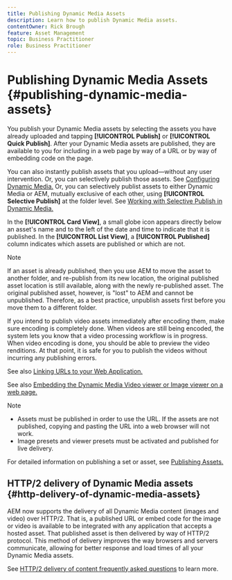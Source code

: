 ```yaml
---
title: Publishing Dynamic Media Assets
description: Learn how to publish Dynamic Media assets.
contentOwner: Rick Brough
feature: Asset Management
topic: Business Practitioner
role: Business Practitioner
---
```


# Publishing Dynamic Media Assets {#publishing-dynamic-media-assets}

You publish your Dynamic Media assets by selecting the assets you have already uploaded and tapping **[!UICONTROL Publish]** or **[!UICONTROL Quick Publish]**. After your Dynamic Media assets are published, they are available to you for including in a web page by way of a URL or by way of embedding code on the page.

You can also instantly publish assets that you upload&mdash;without any user intervention. Or, you can selectively publish those assets. See [Configuring Dynamic Media.](config-dm.md) Or, you can selectively publist assets to either Dynamic Media or AEM, mutually exclusive of each other, using **[!UICONTROL Selective Publish]** at the folder level. See [Working with Selective Publish in Dynamic Media.](/help/assets/dynamic-media/selective-publishing.md)

In the **[!UICONTROL Card View]**, a small globe icon appears directly below an asset's name and to the left of the date and time to indicate that it is published. In the **[!UICONTROL List View]**, a **[!UICONTROL Published]** column indicates which assets are published or which are not.

>[!NOTE]
>
>If an asset is already published, then you use AEM to move the asset to another folder, and re-publish from its new location, the original published asset location is still available, along with the newly re-published asset. The original published asset, however, is "lost" to AEM and cannot be unpublished. Therefore, as a best practice, unpublish assets first before you move them to a different folder.

If you intend to publish video assets immediately after encoding them, make sure encoding is completely done. When videos are still being encoded, the system lets you know that a video processing workflow is in progress. When video encoding is done, you should be able to preview the video renditions. At that point, it is safe for you to publish the videos without incurring any publishing errors.

See also [Linking URLs to your Web Application.](linking-urls-to-yourwebapplication.md)

See also [Embedding the Dynamic Media Video viewer or Image viewer on a web page.](embed-code.md)

>[!NOTE]
>
>* Assets must be published in order to use the URL. If the assets are not published, copying and pasting the URL into a web browser will not work.
>* Image presets and viewer presets must be activated and published for live delivery.
>

For detailed information on publishing a set or asset, see [Publishing Assets.](/help/assets/manage-digital-assets.md)

## HTTP/2 delivery of Dynamic Media assets {#http-delivery-of-dynamic-media-assets}

AEM now supports the delivery of all Dynamic Media content (images and video) over HTTP/2. That is, a published URL or embed code for the image or video is available to be integrated with any application that accepts a hosted asset. That published asset is then delivered by way of HTTP/2 protocol. This method of delivery improves the way browsers and servers communicate, allowing for better response and load times of all your Dynamic Media assets.

See [HTTP/2 delivery of content frequently asked questions](/help/assets/dynamic-media/http2faq.md) to learn more. 
<!--this md file used to reside under sites-administering-->
